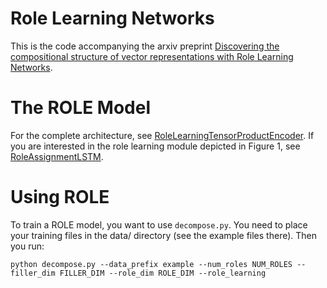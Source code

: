 # Role Learning Networks

This is the code accompanying the arxiv preprint
[Discovering the compositional structure of vector representations with Role Learning Networks]().

# The ROLE Model

For the complete architecture, see [RoleLearningTensorProductEncoder](https://github.com/psoulos/role-decomposition/blob/master/rolelearner/role_learning_tensor_product_encoder.py).
If you are interested in the role learning module depicted in Figure 1, see [RoleAssignmentLSTM](https://github.com/psoulos/role-decomposition/blob/master/rolelearner/role_assigner.py).

# Using ROLE

To train a ROLE model, you want to use ```decompose.py```. You need to place your training files
in the data/ directory (see the example files there). Then you run:

```
python decompose.py --data_prefix example --num_roles NUM_ROLES --filler_dim FILLER_DIM --role_dim ROLE_DIM --role_learning
```
